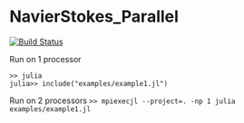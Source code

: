 # NavierStokes_Parallel

[![Build Status](https://github.com/markowkes/NavierStokes_Parallel.jl/actions/workflows/CI.yml/badge.svg?branch=main)](https://github.com/markowkes/NavierStokes_Parallel.jl/actions/workflows/CI.yml?query=branch%3Amain)

Run on 1 processor
```
>> julia
julia>> include("examples/example1.jl")
```

Run on 2 processors
`>> mpiexecjl --project=. -np 1 julia examples/example1.jl`
